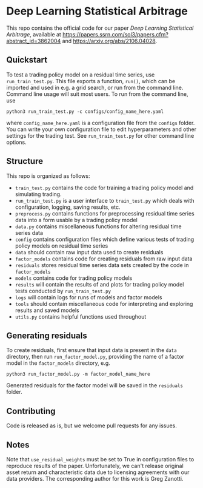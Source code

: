 Deep Learning Statistical Arbitrage
===================================

This repo contains the official code for our paper *Deep Learning Statistical Arbitrage*, available at https://papers.ssrn.com/sol3/papers.cfm?abstract_id=3862004 and https://arxiv.org/abs/2106.04028.

## Quickstart

To test a trading policy model on a residual time series, use `run_train_test.py`. 
This file exports a function, `run()`, which can be imported and used in e.g. a
grid search, or run from the command line. Command line usage will suit most users.
To run from the command line, use
```
python3 run_train_test.py -c configs/config_name_here.yaml
```
where `config_name_here.yaml` is a configuration file from the `configs` folder.
You can write your own configuration file to edit hyperparameters and other 
settings for the trading test. See `run_train_test.py` for other command line options.

## Structure

This repo is organized as follows:
- `train_test.py` contains the code for training a trading policy model and simulating trading.
- `run_train_test.py` is a user interface to `train_test.py` which deals with configuration, logging, saving results, etc.
- `preprocess.py` contains functions for preprocessing residual time series data into a form usable by a trading policy model
- `data.py` contains miscellaneous functions for altering residual time series data
- `config` contains configuration files which define various tests of trading policy models on residual time series
- `data` should contain raw input data used to create residuals
- `factor_models` contains code for creating residuals from raw input data
- `residuals` stores residual time series data sets created by the code in `factor_models`
- `models` contains code for trading policy models
- `results` will contain the results of and plots for trading policy model tests conducted by `run_train_test.py`
- `logs` will contain logs for runs of models and factor models
- `tools` should contain miscellaneous code for interpreting and exploring results and saved models
- `utils.py` contains helpful functions used throughout

## Generating residuals

To create residuals, first ensure that input data is present in the `data` directory, then run `run_factor_model.py`, providing the name of a factor model in the `factor_models` directory, e.g.
```
python3 run_factor_model.py -m factor_model_name_here
```
Generated residuals for the factor model will be saved in the `residuals` folder.

## Contributing

Code is released as is, but we welcome pull requests for any issues. 

## Notes

Note that `use_residual_weights` must be set to True in configuration files to reproduce results of the paper. Unfortunately, we can't release original asset return and characteristic data due to licensing agreements with our data providers. The corresponding author for this work is Greg Zanotti.
